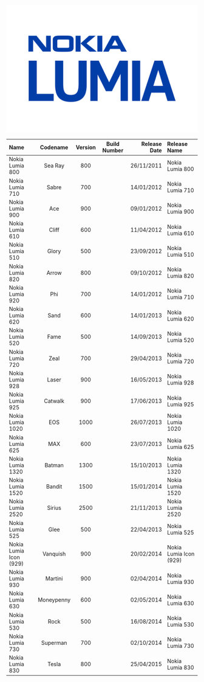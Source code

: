 <p align="center">
  <img src="https://github.com/InstallingEverything/MicrosoftBuildNumbers/blob/main/Images/Lumia/NokiaLumia.png" />
</p>

| Name                                                   | Codename          | Version | Build Number      | Release Date | Release Name                                             |
| :----------------------------------------------------- | :---------------: | :-----: | :---------------: | -----------: | :------------------------------------------------------- |
| Nokia Lumia 800                                        | Sea Ray           | 800     |                   |  26/11/2011  | Nokia Lumia 800                                          |
| Nokia Lumia 710                                        | Sabre             | 700     |                   |  14/01/2012  | Nokia Lumia 710                                          |
| Nokia Lumia 900                                        | Ace               | 900     |                   |  09/01/2012  | Nokia Lumia 900                                          |
| Nokia Lumia 610                                        | Cliff             | 600     |                   |  11/04/2012  | Nokia Lumia 610                                          |
| Nokia Lumia 510                                        | Glory             | 500     |                   |  23/09/2012  | Nokia Lumia 510                                          |
| Nokia Lumia 820                                        | Arrow             | 800     |                   |  09/10/2012  | Nokia Lumia 820                                          |
| Nokia Lumia 920                                        | Phi               | 700     |                   |  14/01/2012  | Nokia Lumia 710                                          |
| Nokia Lumia 620                                        | Sand              | 600     |                   |  14/01/2013  | Nokia Lumia 620                                          |
| Nokia Lumia 520                                        | Fame              | 500     |                   |  14/09/2013  | Nokia Lumia 520                                          |
| Nokia Lumia 720                                        | Zeal              | 700     |                   |  29/04/2013  | Nokia Lumia 720                                          |
| Nokia Lumia 928                                        | Laser             | 900     |                   |  16/05/2013  | Nokia Lumia 928                                          |
| Nokia Lumia 925                                        | Catwalk           | 900     |                   |  17/06/2013  | Nokia Lumia 925                                          |
| Nokia Lumia 1020                                       | EOS               | 1000    |                   |  26/07/2013  | Nokia Lumia 1020                                         |
| Nokia Lumia 625                                        | MAX               | 600     |                   |  23/07/2013  | Nokia Lumia 625                                          |
| Nokia Lumia 1320                                       | Batman            | 1300    |                   |  15/10/2013  | Nokia Lumia 1320                                         |
| Nokia Lumia 1520                                       | Bandit            | 1500    |                   |  15/01/2014  | Nokia Lumia 1520                                         |
| Nokia Lumia 2520                                       | Sirius            | 2500    |                   |  21/11/2013  | Nokia Lumia 2520                                         |
| Nokia Lumia 525                                        | Glee              | 500     |                   |  22/04/2013  | Nokia Lumia 525                                          |
| Nokia Lumia Icon (929)                                 | Vanquish          | 900     |                   |  20/02/2014  | Nokia Lumia Icon (929)                                   |
| Nokia Lumia 930                                        | Martini           | 900     |                   |  02/04/2014  | Nokia Lumia 930                                          |
| Nokia Lumia 630                                        | Moneypenny        | 600     |                   |  02/05/2014  | Nokia Lumia 630                                          |
| Nokia Lumia 530                                        | Rock              | 500     |                   |  16/08/2014  | Nokia Lumia 530                                          |
| Nokia Lumia 730                                        | Superman          | 700     |                   |  02/10/2014  | Nokia Lumia 730                                          |
| Nokia Lumia 830                                        | Tesla             | 800     |                   |  25/04/2015  | Nokia Lumia 830                                          |